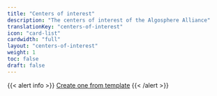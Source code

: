 ```yaml
---
title: "Centers of interest"
description: "The centers of interest of the Algosphere Alliance"
translationKey: "centers-of-interest"
icon: "card-list"
cardwidth: "full"
layout: "centers-of-interest"
weight: 1
toc: false
draft: false
---
```


{{< alert info >}}
[Create one from template](https://docs.google.com/document/d/1YArnioq1lIK5rMsIRNC5ets8Bp_HbU5c36Nx-iYY1jk)
{{< /alert >}}
